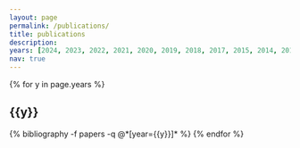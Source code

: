```yaml
---
layout: page
permalink: /publications/
title: publications
description:
years: [2024, 2023, 2022, 2021, 2020, 2019, 2018, 2017, 2015, 2014, 2013, 2012, 2011, 2010, 2009, 2008, 2006, 2005]
nav: true
---
```


<div class="publications">

{% for y in page.years %}
  <h2 class="year">{{y}}</h2>
  {% bibliography -f papers -q @*[year={{y}}]* %}
{% endfor %}

</div>
